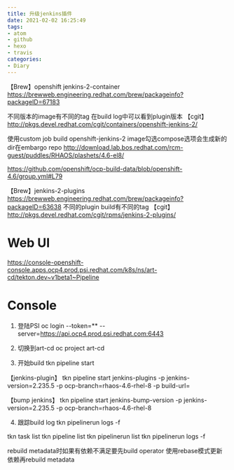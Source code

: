 ```yaml
---
title: 升级jenkins插件
date: 2021-02-02 16:25:49
tags:
- atom
- github
- hexo
- travis
categories:
- Diary
---
```


【Brew】openshift jenkins-2-container
https://brewweb.engineering.redhat.com/brew/packageinfo?packageID=67183

不同版本的image有不同的tag
在build log中可以看到plugin版本
【cgit】
http://pkgs.devel.redhat.com/cgit/containers/openshift-jenkins-2/

使用custom job build openshift-jenkins-2 image勾选compose选项会生成新的dir在embargo repo
http://download.lab.bos.redhat.com/rcm-guest/puddles/RHAOS/plashets/4.6-el8/

https://github.com/openshift/ocp-build-data/blob/openshift-4.6/group.yml#L79


【Brew】jenkins-2-plugins
https://brewweb.engineering.redhat.com/brew/packageinfo?packageID=63638
不同的plugin build有不同的tag
【cgit】
http://pkgs.devel.redhat.com/cgit/rpms/jenkins-2-plugins/



# Web UI

https://console-openshift-console.apps.ocp4.prod.psi.redhat.com/k8s/ns/art-cd/tekton.dev~v1beta1~Pipeline

# Console

1. 登陆PSI
oc login --token=** --server=https://api.ocp4.prod.psi.redhat.com:6443

2. 切换到art-cd
oc project art-cd

3. 开始build
tkn pipeline start <pipeline>

【jenkins-plugin】
tkn pipeline start jenkins-plugins -p jenkins-version=2.235.5 -p ocp-branch=rhaos-4.6-rhel-8 -p build-url=<url>

【bump jenkins】
tkn pipeline start jenkins-bump-version -p jenkins-version=2.235.5 -p ocp-branch=rhaos-4.6-rhel-8

4. 跟踪build log
tkn pipelinerun logs -f <pipelinerun ID>


tkn task list
tkn pipeline list
tkn pipelinerun list
tkn pipelinerun logs -f <pipelinerun ID>


rebuild metadata时如果有依赖不满足要先build operator 使用rebase模式更新依赖再rebuild metadata
